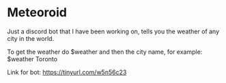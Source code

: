 # Meteoroid
Just a discord bot that I have been working on, tells you the weather of any city in the world.

To get the weather do $weather and then the city name, for example: $weather Toronto

Link for bot: https://tinyurl.com/w5n56c23




